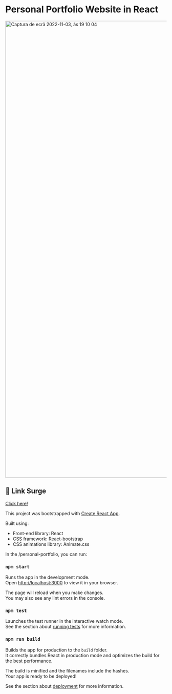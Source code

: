 # Personal Portfolio Website in React

<img width="1426" alt="Captura de ecrã 2022-11-03, às 19 10 04" src="https://user-images.githubusercontent.com/46450381/199812867-a5899d4e-b00c-4479-afc6-c3ca7e5d809b.png">

## 🔗 Link Surge 
[Click here!](https://personal-portfolio-6g6vog28u-nastianb-gmailcom.vercel.app)

This project was bootstrapped with [Create React App](https://github.com/facebook/create-react-app).

Built using:

- Front-end library: React
- CSS framework: React-bootstrap
- CSS animations library: Animate.css

In the /personal-portfolio, you can run:

### `npm start`

Runs the app in the development mode.\
Open [http://localhost:3000](http://localhost:3000) to view it in your browser.

The page will reload when you make changes.\
You may also see any lint errors in the console.

### `npm test`

Launches the test runner in the interactive watch mode.\
See the section about [running tests](https://facebook.github.io/create-react-app/docs/running-tests) for more information.

### `npm run build`

Builds the app for production to the `build` folder.\
It correctly bundles React in production mode and optimizes the build for the best performance.

The build is minified and the filenames include the hashes.\
Your app is ready to be deployed!

See the section about [deployment](https://facebook.github.io/create-react-app/docs/deployment) for more information.
